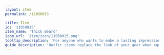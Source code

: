 ```yaml
---
layout: item
permalink: /11050015

title: Item
id: '11050015'
item_name: 'Thick Beard'
icon_url: 'item/icon/11050015.png'
tooltip_description: 'For anyone who wants to make a lasting impression.'
guide_description: 'Outfit items replace the look of your gear when equipped.'
---
```

